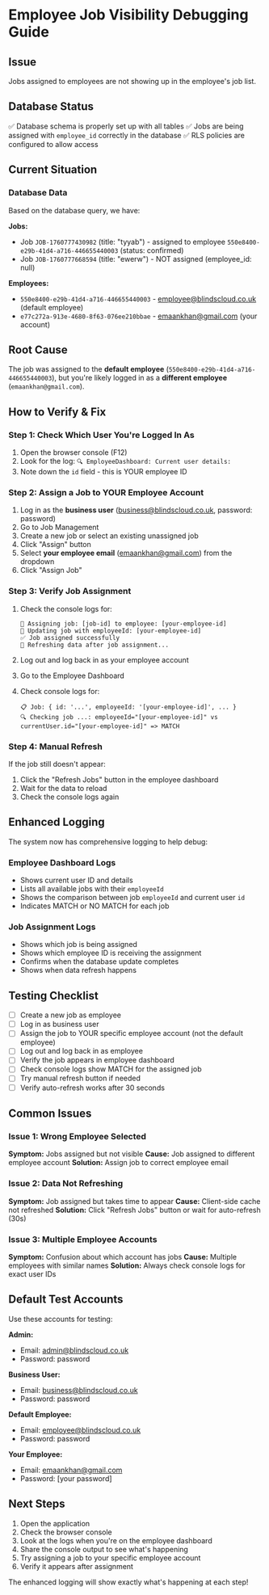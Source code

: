 # Employee Job Visibility Debugging Guide

## Issue
Jobs assigned to employees are not showing up in the employee's job list.

## Database Status
✅ Database schema is properly set up with all tables
✅ Jobs are being assigned with `employee_id` correctly in the database
✅ RLS policies are configured to allow access

## Current Situation

### Database Data
Based on the database query, we have:

**Jobs:**
- Job `JOB-1760777430982` (title: "tyyab") - assigned to employee `550e8400-e29b-41d4-a716-446655440003` (status: confirmed)
- Job `JOB-1760777668594` (title: "ewerw") - NOT assigned (employee_id: null)

**Employees:**
- `550e8400-e29b-41d4-a716-446655440003` - employee@blindscloud.co.uk (default employee)
- `e77c272a-913e-4680-8f63-076ee210bbae` - emaankhan@gmail.com (your account)

## Root Cause
The job was assigned to the **default employee** (`550e8400-e29b-41d4-a716-446655440003`), but you're likely logged in as a **different employee** (`emaankhan@gmail.com`).

## How to Verify & Fix

### Step 1: Check Which User You're Logged In As
1. Open the browser console (F12)
2. Look for the log: `🔍 EmployeeDashboard: Current user details:`
3. Note down the `id` field - this is YOUR employee ID

### Step 2: Assign a Job to YOUR Employee Account
1. Log in as the **business user** (business@blindscloud.co.uk, password: password)
2. Go to Job Management
3. Create a new job or select an existing unassigned job
4. Click "Assign" button
5. Select **your employee email** (emaankhan@gmail.com) from the dropdown
6. Click "Assign Job"

### Step 3: Verify Job Assignment
1. Check the console logs for:
   ```
   🔄 Assigning job: [job-id] to employee: [your-employee-id]
   💾 Updating job with employeeId: [your-employee-id]
   ✅ Job assigned successfully
   🔄 Refreshing data after job assignment...
   ```

2. Log out and log back in as your employee account
3. Go to the Employee Dashboard
4. Check console logs for:
   ```
   📋 Job: { id: '...', employeeId: '[your-employee-id]', ... }
   🔍 Checking job ...: employeeId="[your-employee-id]" vs currentUser.id="[your-employee-id]" => MATCH
   ```

### Step 4: Manual Refresh
If the job still doesn't appear:
1. Click the "Refresh Jobs" button in the employee dashboard
2. Wait for the data to reload
3. Check the console logs again

## Enhanced Logging

The system now has comprehensive logging to help debug:

### Employee Dashboard Logs
- Shows current user ID and details
- Lists all available jobs with their `employeeId`
- Shows the comparison between job `employeeId` and current user `id`
- Indicates MATCH or NO MATCH for each job

### Job Assignment Logs
- Shows which job is being assigned
- Shows which employee ID is receiving the assignment
- Confirms when the database update completes
- Shows when data refresh happens

## Testing Checklist

- [ ] Create a new job as employee
- [ ] Log in as business user
- [ ] Assign the job to YOUR specific employee account (not the default employee)
- [ ] Log out and log back in as employee
- [ ] Verify the job appears in employee dashboard
- [ ] Check console logs show MATCH for the assigned job
- [ ] Try manual refresh button if needed
- [ ] Verify auto-refresh works after 30 seconds

## Common Issues

### Issue 1: Wrong Employee Selected
**Symptom:** Jobs assigned but not visible
**Cause:** Job assigned to different employee account
**Solution:** Assign job to correct employee email

### Issue 2: Data Not Refreshing
**Symptom:** Job assigned but takes time to appear
**Cause:** Client-side cache not refreshed
**Solution:** Click "Refresh Jobs" button or wait for auto-refresh (30s)

### Issue 3: Multiple Employee Accounts
**Symptom:** Confusion about which account has jobs
**Cause:** Multiple employees with similar names
**Solution:** Always check console logs for exact user IDs

## Default Test Accounts

Use these accounts for testing:

**Admin:**
- Email: admin@blindscloud.co.uk
- Password: password

**Business User:**
- Email: business@blindscloud.co.uk
- Password: password

**Default Employee:**
- Email: employee@blindscloud.co.uk
- Password: password

**Your Employee:**
- Email: emaankhan@gmail.com
- Password: [your password]

## Next Steps

1. Open the application
2. Check the browser console
3. Look at the logs when you're on the employee dashboard
4. Share the console output to see what's happening
5. Try assigning a job to your specific employee account
6. Verify it appears after assignment

The enhanced logging will show exactly what's happening at each step!
